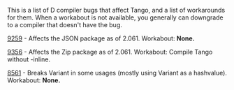 This is a list of D compiler bugs that affect Tango, and a list of workarounds for them. When a workabout is not available, you generally can downgrade to a compiler that doesn't have the bug.

[9259](http://d.puremagic.com/issues/show_bug.cgi?id=9259) - Affects the JSON package as of 2.061. Workabout: **None.**

[9356](http://d.puremagic.com/issues/show_bug.cgi?id=9356) - Affects the Zip package as of 2.061. Workabout: Compile Tango without -inline.

[8561](https://d.puremagic.com/issues/show_bug.cgi?id=8561) - Breaks Variant in some usages (mostly using Variant as a hashvalue). Workabout: **None.**
